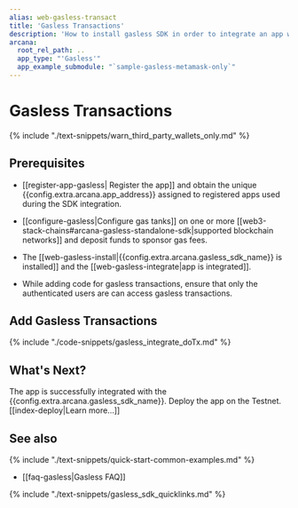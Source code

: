 ```yaml
---
alias: web-gasless-transact
title: 'Gasless Transactions'
description: 'How to install gasless SDK in order to integrate an app with it and enable gasless transactions for third-party wallets.'
arcana:
  root_rel_path: ..
  app_type: "'Gasless'"
  app_example_submodule: "`sample-gasless-metamask-only`"
---
```


# Gasless Transactions

{% include "./text-snippets/warn_third_party_wallets_only.md" %}

## Prerequisites

* [[register-app-gasless| Register the app]] and obtain the unique {{config.extra.arcana.app_address}} assigned to registered apps used during the SDK integration.

* [[configure-gasless|Configure gas tanks]] on one or more [[web3-stack-chains#arcana-gasless-standalone-sdk|supported blockchain networks]] and deposit funds to sponsor gas fees.

* The [[web-gasless-install|{{config.extra.arcana.gasless_sdk_name}} is installed]] and the [[web-gasless-integrate|app is integrated]].

* While adding code for gasless transactions, ensure that only the authenticated users are can access gasless transactions.

## Add Gasless Transactions

{% include "./code-snippets/gasless_integrate_doTx.md" %}

## What's Next?

The app is successfully integrated with the {{config.extra.arcana.gasless_sdk_name}}. Deploy the app on the Testnet. [[index-deploy|Learn more...]] 

## See also

{% include "./text-snippets/quick-start-common-examples.md" %}

* [[faq-gasless|Gasless FAQ]]

{% include "./text-snippets/gasless_sdk_quicklinks.md" %}